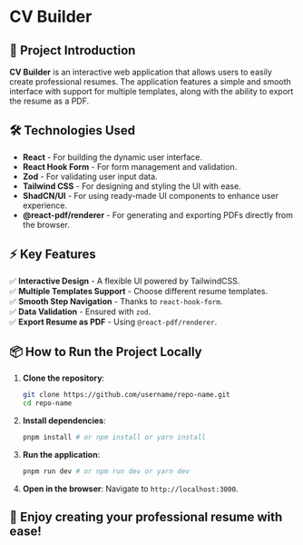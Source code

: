 # CV Builder

## 🚀 Project Introduction

**CV Builder** is an interactive web application that allows users to easily create professional resumes. The application features a simple and smooth interface with support for multiple templates, along with the ability to export the resume as a PDF.

## 🛠️ Technologies Used

- **React** - For building the dynamic user interface.
- **React Hook Form** - For form management and validation.
- **Zod** - For validating user input data.
- **Tailwind CSS** - For designing and styling the UI with ease.
- **ShadCN/UI** - For using ready-made UI components to enhance user experience.
- **@react-pdf/renderer** - For generating and exporting PDFs directly from the browser.

## ⚡ Key Features

✅ **Interactive Design** - A flexible UI powered by TailwindCSS.\
✅ **Multiple Templates Support** - Choose different resume templates.\
✅ **Smooth Step Navigation** - Thanks to `react-hook-form`.\
✅ **Data Validation** - Ensured with `zod`.\
✅ **Export Resume as PDF** - Using `@react-pdf/renderer`.

## 📦 How to Run the Project Locally

1. **Clone the repository**:
   ```bash
   git clone https://github.com/username/repo-name.git
   cd repo-name
   ```
2. **Install dependencies**:
   ```bash
   pnpm install # or npm install or yarn install
   ```
3. **Run the application**:
   ```bash
   pnpm run dev # or npm run dev or yarn dev
   ```
4. **Open in the browser**:
   Navigate to `http://localhost:3000`.

## 🎯 **Enjoy creating your professional resume with ease!**

